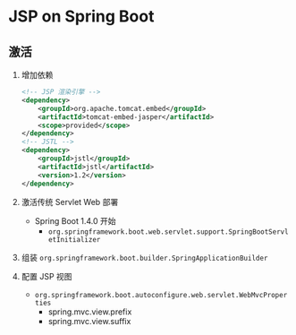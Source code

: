 # JSP on Spring Boot

## 激活

1. 增加依赖

   ```xml
   <!-- JSP 渲染引擎 -->
   <dependency>
       <groupId>org.apache.tomcat.embed</groupId>
       <artifactId>tomcat-embed-jasper</artifactId>
       <scope>provided</scope>
   </dependency>
   <!-- JSTL -->
   <dependency>
       <groupId>jstl</groupId>
       <artifactId>jstl</artifactId>
       <version>1.2</version>
   </dependency>
   ```

   

2. 激活传统 Servlet Web 部署

   * Spring Boot 1.4.0 开始
     * `org.springframework.boot.web.servlet.support.SpringBootServletInitializer`

3. 组装 `org.springframework.boot.builder.SpringApplicationBuilder`

4. 配置 JSP 视图

   * `org.springframework.boot.autoconfigure.web.servlet.WebMvcProperties`
     * spring.mvc.view.prefix
     * spring.mvc.view.suffix


